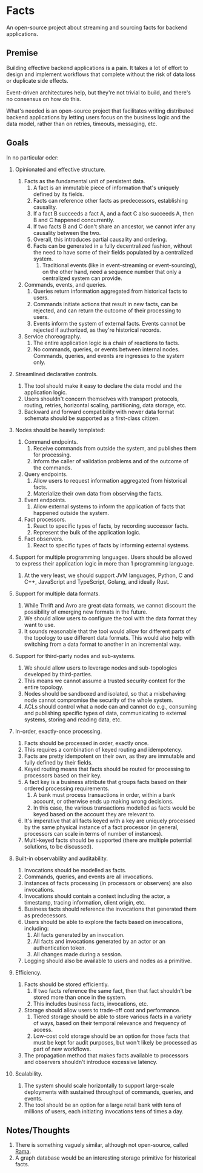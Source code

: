 # Facts

An open-source project about streaming and sourcing facts for backend applications.

## Premise

Building effective backend applications is a pain. It takes a lot of effort to design and implement workflows that complete without the risk of data loss or duplicate side effects.

Event-driven architectures help, but they're not trivial to build, and there's no consensus on how do this.

What's needed is an open-source project that facilitates writing distributed backend applications by letting users focus on the business logic and the data model, rather than on retries, timeouts, messaging, etc.

## Goals

In no particular oder:

1. Opinionated and effective structure.
    1. Facts as the fundamental unit of persistent data.
        1. A fact is an immutable piece of information that's uniquely defined by its fields.
        2. Facts can reference other facts as predecessors, establishing causality.
        3. If a fact B succeeds a fact A, and a fact C also succeeds A, then B and C happened concurrently.
        4. If two facts B and C don't share an ancestor, we cannot infer any causality between the two.
        5. Overall, this introduces partial causality and ordering.
        6. Facts can be generated in a fully decentralized fashion, without the need to have some of their fields populated by a centralized system.
            1. Traditional events (like in event-streaming or event-sourcing), on the other hand, need a sequence number that only a centralized system can provide.
    2. Commands, events, and queries.
        1. Queries return information aggregated from historical facts to users.
        2. Commands initiate actions that result in new facts, can be rejected, and can return the outcome of their processing to users.
        3. Events inform the system of external facts. Events cannot be rejected if authorized, as they're historical records.
    3. Service choreography.
        1. The entire application logic is a chain of reactions to facts.
        2. No commands, queries, or events between internal nodes. Commands, queries, and events are ingresses to the system only.

2. Streamlined declarative controls.
    1. The tool should make it easy to declare the data model and the application logic.
    2. Users shouldn't concern themselves with transport protocols, routing, retries, horizontal scaling, partitioning, data storage, etc.
    3. Backward and forward compatibility with newer data format schemata should be supported as a first-class citizen.

3. Nodes should be heavily templated:
    1. Command endpoints.
        1. Receive commands from outside the system, and publishes them for processing.
        2. Inform the caller of validation problems and of the outcome of the commands.
    2. Query endpoints.
        1. Allow users to request information aggregated from historical facts.
        2. Materialize their own data from observing the facts.
    3. Event endpoints.
        1. Allow external systems to inform the application of facts that happened outside the system.
    4. Fact processors.
        1. React to specific types of facts, by recording successor facts.
        2. Represent the bulk of the application logic.
    5. Fact observers.
        1. React to specific types of facts by informing external systems.

4. Support for multiple programming languages. Users should be allowed to express their application logic in more than 1 programming language.
    1. At the very least, we should support JVM languages, Python, C and C++, JavaScript and TypeScript, Golang, and ideally Rust.

5. Support for multiple data formats.
    1. While Thrift and Avro are great data formats, we cannot discount the possibility of emerging new formats in the future.
    2. We should allow users to configure the tool with the data format they want to use.
    3. It sounds reasonable that the tool would allow for different parts of the topology to use different data formats. This would also help with switching from a data format to another in an incremental way.

6. Support for third-party nodes and sub-systems.
    1. We should allow users to leverage nodes and sub-topologies developed by third-parties.
    2. This means we cannot assume a trusted security context for the entire topology.
    3. Nodes should be sandboxed and isolated, so that a misbehaving node cannot compromise the security of the whole system.
    4. ACLs should control what a node can and cannot do e.g., consuming and publishing specific types of data, communicating to external systems, storing and reading data, etc.

7. In-order, exactly-once processing.
    1. Facts should be processed in order, exactly once.
    2. This requires a combination of keyed routing and idempotency.
    3. Facts are pretty idempotent on their own, as they are immutable and fully defined by their fields.
    4. Keyed routing means that facts should be routed for processing to processors based on their key.
    5. A fact key is a business attribute that groups facts based on their ordered processing requirements.
        1. A bank must process transactions in order, within a bank account, or otherwise ends up making wrong decisions.
        2. In this case, the various transactions modelled as facts would be keyed based on the account they are relevant to.
    6. It's imperative that all facts keyed with a key are uniquely processed by the same physical instance of a fact processor (in general, processors can scale in terms of number of instances).
    7. Multi-keyed facts should be supported (there are multiple potential solutions, to be discussed).

8. Built-in observability and auditability.
    1. Invocations should be modelled as facts.
    2. Commands, queries, and events are all invocations.
    3. Instances of facts processing (in processors or observers) are also invocations.
    4. Invocations should contain a context including the actor, a timestamp, tracing information, client origin, etc.
    5. Business facts should reference the invocations that generated them as predecessors.
    6. Users should be able to explore the facts based on invocations, including:
        1. All facts generated by an invocation.
        2. All facts and invocations generated by an actor or an authentication token.
        3. All changes made during a session.
    7. Logging should also be available to users and nodes as a primitive.

9. Efficiency.
    1. Facts should be stored efficiently.
        1. If two facts reference the same fact, then that fact shouldn't be stored more than once in the system.
        2. This includes business facts, invocations, etc.
    2. Storage should allow users to trade-off cost and performance.
        1. Tiered storage should be able to store various facts in a variety of ways, based on their temporal relevance and frequency of access.
        2. Low-cost cold storage should be an option for those facts that must be kept for audit purposes, but won't likely be processed as part of new workflows.
    3. The propagation method that makes facts available to processors and observers shouldn't introduce excessive latency.

10. Scalability.
    1. The system should scale horizontally to support large-scale deployments with sustained throughput of commands, queries, and events.
    2. The tool should be an option for a large retail bank with tens of millions of users, each initiating invocations tens of times a day.

## Notes/Thoughts

1. There is something vaguely similar, although not open-source, called [Rama](https://redplanetlabs.com/).
2. A graph database would be an interesting storage primitive for historical facts.
